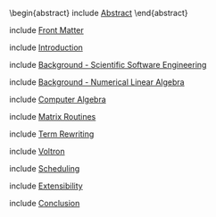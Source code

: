 
\begin{abstract}
include [Abstract](abstract3.md)
\end{abstract}

include [Front Matter](front.md)

include [Introduction](introduction-2.md)

include [Background - Scientific Software Engineering](background-scientific-software-engineering.md)

include [Background - Numerical Linear Algebra](background-nla.md)

include [Computer Algebra](cas.md)

include [Matrix Routines](computations.md)

include [Term Rewriting](term-rewrite-system.md)

include [Voltron](voltron.md)

include [Scheduling](static-scheduling.md)

include [Extensibility](extensibility.md)

include [Conclusion](conclusion.md)
